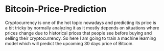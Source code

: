 # Bitcoin-Price-Prediction
Cryptocurrency is one of the hot topic nowadays and predicting its price is a bit tricky by normally analyzing it as it mostly depends on situations where prices change due to historical prices that people see before buying and selling their cryptocurrency. So here I am going to train a machine learning model which will predict the upcoming 30 days price of Bitcoin.
